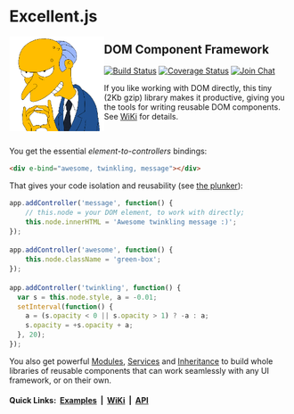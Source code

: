 # Excellent.js

<img align="left" width="170" height="170" src="./.github/images/burns.gif" alt="Excellent!">

## DOM Component Framework

[![Build Status](https://travis-ci.org/vitaly-t/excellent.svg?branch=master)](https://travis-ci.org/vitaly-t/excellent)
[![Coverage Status](https://coveralls.io/repos/github/vitaly-t/excellent/badge.svg?branch=master)](https://coveralls.io/github/vitaly-t/excellent?branch=master)
[![Join Chat](https://badges.gitter.im/vitaly-t/excellent.svg)](https://gitter.im/vitaly-t/excellent)

If you like working with DOM directly, this tiny (2Kb gzip) library makes it productive, giving you the tools
for writing reusable DOM components. See [WiKi] for details.

<br/>

You get the essential _element-to-controllers_ bindings:

```html
<div e-bind="awesome, twinkling, message"></div>
```

That gives your code isolation and reusability (see [the plunker](http://plnkr.co/edit/60xPj9MiCIbZlfe0Xp2I?p=preview)):

```js
app.addController('message', function() {
    // this.node = your DOM element, to work with directly;
    this.node.innerHTML = 'Awesome twinkling message :)';
});

app.addController('awesome', function() {
    this.node.className = 'green-box';
});

app.addController('twinkling', function() {
  var s = this.node.style, a = -0.01;
  setInterval(function() {
    a = (s.opacity < 0 || s.opacity > 1) ? -a : a;
    s.opacity = +s.opacity + a;
  }, 20);
});
```

You also get powerful [Modules], [Services] and [Inheritance] to build whole libraries
of reusable components that can work seamlessly with any UI framework, or on their own.

#### Quick Links: &nbsp;[Examples]&nbsp; |&nbsp; [WiKi]&nbsp; |&nbsp; [API]

[API]:https://vitaly-t.github.io/excellent/
[Examples]:https://github.com/vitaly-t/excellent/wiki/Examples
[WiKi]:https://github.com/vitaly-t/excellent/wiki
[Modules]:https://github.com/vitaly-t/excellent/wiki/Modules
[Services]:https://github.com/vitaly-t/excellent/wiki/Services
[Inheritance]:https://github.com/vitaly-t/excellent/wiki/Inheritance
